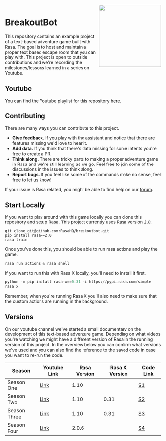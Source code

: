 <img src="logo.png" width=200 align="right">

# BreakoutBot

This repository contains an example project of a text-based adventure game built with Rasa. The
goal is to host and maintain a proper text based escape room that you can play with. This project
is open to outside contributions and we're recording the milestones/lessons learned in a series
on Youtube.

## Youtube

You can find the Youtube playlist for this repository [here](https://www.youtube.com/playlist?list=PL75e0qA87dlGS2ik6n1sN-KjG39yCrGgf).

## Contributing

There are many ways you can contribute to this project.

- **Give feedback.** If you play with the assistant and notice that there are features missing we'd love to hear it.
- **Add data.** If you think that there's data missing for some intents you're free to create a PR.
- **Think along.** There are tricky parts to making a proper adventure game in Rasa and we're still learning as we go.
  Feel free to join some of the discussions in the issues to think along.
- **Report bugs.** If you feel like some of the commands make no sense, feel free to let us know!

If your issue is Rasa related, you might be able to find help on our [forum](https://forum.rasa.com).

## Start Locally

If you want to play around with this game locally you can clone this repository and setup Rasa. This project currently uses Rasa version 2.0.

```
git clone git@github.com:RasaHQ/breakoutbot.git
pip install rasa==2.0
rasa train
```

Once you've done this, you should be able to run rasa actions and play the game.

```python
rasa run actions & rasa shell
```

If you want to run this with Rasa X locally, you'll need to install it first.

```python
python -m pip install rasa-x==0.31 -i https://pypi.rasa.com/simple
rasa x
```

Remember, when you're running Rasa X you'll also need to make sure that the custom actions are running in the background.

## Versions

On our youtube channel we've started a small documentary on the development of this text-based adventure game. Depending on what videos you're watching we might have a different version of Rasa in the running version of this project. In the overview below you can confirm what versions we've used and you can also find the reference to the saved code in case you want to re-run the code.

| Season 	      | Youtube Link 	                                                                                                                        | Rasa Version 	| Rasa X Version | Code Link 	                                                  |
|-------------	|-------------------------------------------------------------------------------------------------------------------------------------	|--------------	| -------------- |------------------------------------------------------------	|
| Season One  	| [Link](https://www.youtube.com/watch?v=rzTSSSnNOpA&list=PL75e0qA87dlGS2ik6n1sN-KjG39yCrGgf&index=2&t=0s&ab_channel=Rasa)             	| 1.10        	|             	 | [S1](https://github.com/RasaHQ/breakoutbot/releases/tag/s1)  |
| Season Two  	| [Link](https://www.youtube.com/watch?v=0d_gF4GP7VU&list=PL75e0qA87dlGS2ik6n1sN-KjG39yCrGgf&index=8&ab_channel=Rasa)             	    | 1.10        	| 0.31           | [S2](https://github.com/RasaHQ/breakoutbot/releases/tag/s2)  |
| Season Three  | [Link](https://www.youtube.com/watch?v=QatqgIR09xY&list=PL75e0qA87dlGS2ik6n1sN-KjG39yCrGgf&index=15)             	    | 1.10        	| 0.31           | [S3](https://github.com/RasaHQ/breakoutbot/releases/tag/s3)  |
| Season Four   | [Link](https://www.youtube.com/watch?v=UbtlOwawN18&list=PL75e0qA87dlGS2ik6n1sN-KjG39yCrGgf&index=21&ab_channel=Rasa)  | 2.0.6 | | [S4](https://github.com/RasaHQ/breakoutbot/releases/tag/s4) | 
